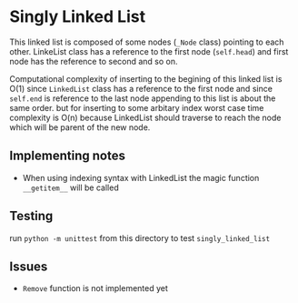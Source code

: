 # Singly Linked List
This linked list is composed of some nodes (`_Node` class) pointing to each other. LinkeList class has a reference to the first node (`self.head`) and first node has the reference to second and so on.

Computational complexity of inserting to the begining of this linked list is O(1) since `LinkedList` class has a reference to the first node and since `self.end` is reference to the last node appending to this list is about the same order. but for inserting to some arbitary index worst case time complexity is O(n) because LinkedList should traverse to reach the node which will be parent of the new node.

## Implementing notes
* When using indexing syntax with LinkedList the magic function `__getitem__` will be called

## Testing
run `python -m unittest` from this directory to test `singly_linked_list`

## Issues
* `Remove` function is not implemented yet